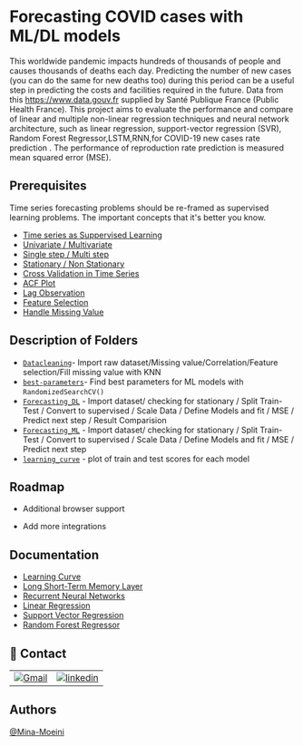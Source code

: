 
# Forecasting COVID cases with ML/DL models

This worldwide pandemic impacts hundreds of thousands of people and causes thousands of deaths each day.
Predicting the number of new cases (you can do the same for new deaths too) during this period can be a useful step in predicting the costs and facilities required in the future. 
Data from this https://www.data.gouv.fr supplied by Santé Publique France (Public Health France).
This project aims to evaluate the performance and compare of linear and  multiple non-linear regression techniques and neural network architecture, such as linear regression, support-vector regression (SVR), Random Forest Regressor,LSTM,RNN,for COVID-19 new cases rate prediction .
The performance of reproduction rate prediction is measured mean squared error (MSE).


## Prerequisites
Time series forecasting problems should be re-framed as supervised learning problems.
The important concepts that it's better you know.

 - [Time series as Suppervised Learning](https://machinelearningmastery.com/convert-time-series-supervised-learning-problem-python/)
 - [Univariate / Multivariate](https://www.analyticsvidhya.com/blog/2018/09/multivariate-time-series-guide-forecasting-modeling-python-codes/)
 - [Single step / Multi step](https://machinelearningmastery.com/time-series-forecasting-supervised-learning/)
 - [Stationary / Non Stationary](https://www.analyticsvidhya.com/blog/2021/10/a-comprehensive-guide-to-time-series-analysis/)
 - [Cross Validation in Time Series](https://www.analyticsvidhya.com/blog/2019/12/6-powerful-feature-engineering-techniques-time-series/#h2_2)
 - [ACF Plot](https://machinelearningmastery.com/gentle-introduction-autocorrelation-partial-autocorrelation/)
 - [Lag Observation](https://machinelearningmastery.com/basic-feature-engineering-time-series-data-python/)
 - [Feature Selection](https://towardsdatascience.com/feature-selection-with-pandas-e3690ad8504b)
 - [Handle Missing Value](https://medium.com/@kyawsawhtoon/a-guide-to-knn-imputation-95e2dc496e)

 






	

## Description of Folders

 - [```Datacleaning```](https://github.com/Mina-Moeini/Forecasting-COVID-cases/blob/master/Datacleaning.ipynb)- Import raw dataset/Missing value/Correlation/Feature selection/Fill missing value with KNN
 - [```best-parameters```]()- Find best parameters for ML models with ```RandomizedSearchCV()```
 - [```Forecasting_DL```](https://github.com/Mina-Moeini/Forecasting-COVID-cases/blob/master/Forecasting_DL.ipynb) - Import dataset/ checking for stationary / Split Train-Test / Convert to supervised / Scale Data / Define Models and fit / MSE / Predict next step / Result Comparision
 - [```Forecasting_ML```](https://github.com/Mina-Moeini/Forecasting-COVID-cases/blob/master/Forecasting_ML.ipynb) - Import dataset/ checking for stationary / Split Train-Test / Convert to supervised / Scale Data / Define Models and fit / MSE / Predict next step 
 - [```learning_curve```](https://github.com/Mina-Moeini/Forecasting-COVID-cases/blob/master/learning_curve.py) - plot of train and test scores for each model
 
## Roadmap

- Additional browser support

- Add more integrations


## Documentation

 - [Learning Curve](https://scikit-learn.org/stable/auto_examples/model_selection/plot_learning_curve.html)
 - [Long Short-Term Memory Layer](https://www.tensorflow.org/api_docs/python/tf/keras/layers/LSTM)
 - [Recurrent Neural Networks](https://www.tensorflow.org/guide/keras/rnn)
 - [Linear Regression](https://scikit-learn.org/stable/modules/generated/sklearn.linear_model.LinearRegression.html)
 - [Support Vector Regression](https://scikit-learn.org/stable/modules/generated/sklearn.svm.SVR.html)
 - [Random Forest Regressor](https://scikit-learn.org/stable/modules/generated/sklearn.ensemble.RandomForestRegressor.html)


## 🔗 Contact

|||
|-|-|
[![Gmail](https://img.shields.io/badge/Gmail-D14836?style=for-the-badge&logo=gmail&logoColor=white)](mailto:m.moeini67@gmail.com) |[![linkedin](https://img.shields.io/badge/linkedin-0A66C2?style=for-the-badge&logo=linkedin&logoColor=white)](https://www.linkedin.com/in/mina-moeini)

## Authors

 [@Mina-Moeini](https://github.com/Mina-Moeini)


